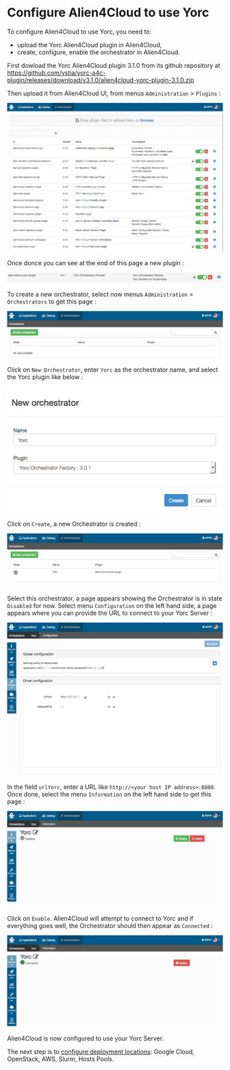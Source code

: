 # Configure Alien4Cloud to use Yorc

To configure Alien4Cloud to use Yorc, you need to:
  * upload the Yorc Alien4Cloud plugin in Alien4Cloud,
  * create, configure, enable the orchestrator in Alien4Cloud.

First dowload the Yorc Alien4Cloud plugin 3.1.0 from its github repository at https://github.com/ystia/yorc-a4c-plugin/releases/download/v3.1.0/alien4cloud-yorc-plugin-3.1.0.zip

Then upload it from Alien4Cloud UI, from menus `Administration` > `Plugins` :

<img src="../images/a4cUploadPlugin.png">

Once donce you can see at the end of this page a new plugin :

<img src="../images/a4cPluginUploaded.png">

To create a new orchestrator, select now menus `Administration` > `Orchestrators` to get this page :

<img src="../images/a4cNewOrchestrator.png">

Click on `New Orchestrator`, enter `Yorc` as the orchestrator name, and select the Yorc plugin like below :

<img src="../images/a4cCreateOrchestrator.png">

Click on `Create`, a new Orchestrator is created :

<img src="../images/a4cOrchestratorCreated.png">

Select this orchestrator, a page appears showing the Orchestrator is in state `Disabled` for now.
Select menu `Configuration` on the left hand side, a page appears where you can 
provide the URL to connect to your Yorc Server :

<img src="../images/a4cYorcConfigure.png">

In the field `urlYorc`, enter a URL like `http://<your host IP address>:8800`.
Once done, select the menu `Information` on the left hand side to get this page :

<img src="../images/a4cYorcInfo.png">

Click on `Enable`. Alien4Cloud will attempt to connect to Yorc and if everything
goes well, the Orchestrator should then appear as `Connected` :

<img src="../images/a4cYorcConnected.png">

Alien4Cloud is now configured to use your Yorc Server.

The next step is to [configure deployment locations](configure_a4c_yorc_locations.md):
Google Cloud, OpenStack, AWS, Slurm, Hosts Pools.

